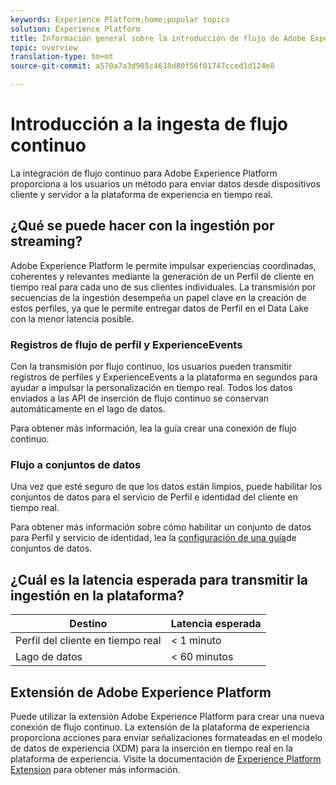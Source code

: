 ```yaml
---
keywords: Experience Platform;home;popular topics
solution: Experience Platform
title: Información general sobre la introducción de flujo de Adobe Experience Platform
topic: overview
translation-type: tm+mt
source-git-commit: a570a7a3d905c4618d80f56f01747cced1d124e8

---
```



# Introducción a la ingesta de flujo continuo

La integración de flujo continuo para Adobe Experience Platform proporciona a los usuarios un método para enviar datos desde dispositivos cliente y servidor a la plataforma de experiencia en tiempo real.

## ¿Qué se puede hacer con la ingestión por streaming?

Adobe Experience Platform le permite impulsar experiencias coordinadas, coherentes y relevantes mediante la generación de un Perfil de cliente en tiempo real para cada uno de sus clientes individuales. La transmisión por secuencias de la ingestión desempeña un papel clave en la creación de estos perfiles, ya que le permite entregar datos de Perfil en el Data Lake con la menor latencia posible.

### Registros de flujo de perfil y ExperienceEvents

Con la transmisión por flujo continuo, los usuarios pueden transmitir registros de perfiles y ExperienceEvents a la plataforma en segundos para ayudar a impulsar la personalización en tiempo real. Todos los datos enviados a las API de inserción de flujo continuo se conservan automáticamente en el lago de datos.

Para obtener más información, lea la guía [](../tutorials/create-streaming-connection.md) crear una conexión de flujo continuo.

### Flujo a conjuntos de datos

Una vez que esté seguro de que los datos están limpios, puede habilitar los conjuntos de datos para el servicio de Perfil e identidad del cliente en tiempo real.

Para obtener más información sobre cómo habilitar un conjunto de datos para Perfil y servicio de identidad, lea la [configuración de una guía](../../profile/tutorials/dataset-configuration.md)de conjuntos de datos.

## ¿Cuál es la latencia esperada para transmitir la ingestión en la plataforma?

| Destino | Latencia esperada |
| --------- | ---------------- |
| Perfil del cliente en tiempo real | &lt; 1 minuto |
| Lago de datos | &lt; 60 minutos |

## Extensión de Adobe Experience Platform

Puede utilizar la extensión Adobe Experience Platform para crear una nueva conexión de flujo continuo. La extensión de la plataforma de experiencia proporciona acciones para enviar señalizaciones formateadas en el modelo de datos de experiencia (XDM) para la inserción en tiempo real en la plataforma de experiencia. Visite la documentación de [Experience Platform Extension](https://docs.adobe.com/content/help/en/launch/using/extensions-ref/adobe-extension/adobe-experience-platform-extension.html) para obtener más información.